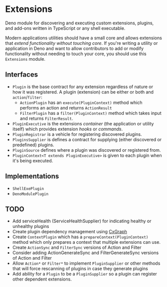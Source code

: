 # Extensions

Deno module for discovering and executing custom extensions, plugins, and
add-ons written in TypeScript or any shell executable.

Modern applications utilities should have a small core and allows extensions
that _extend functionality without touching core_. If you're writing a utility
or application in Deno and want to allow contributors to add or modify
functionality without needing to touch your core, you should use this
`Extensions` module.

## Interfaces

- `Plugin` is the base contract for any extension regardless of nature or how it
  was registered. A plugin (extension) can be either or both and
  `action`/`filter`:
  - `ActionPlugin` has an `execute(PluginContext)` method which performs an
    action and returns `ActionResult`
  - `FilterPlugin` has a `filter(PluginContext)` method which takes input and
    returns `FilterResult`.
- `PluginExecutive` is the extensions _container_ (the application or utility
  itself) which provides extension _hooks_ or _commands_.
- `PluginRegistrar` is a vehicle for registering discovered plugins.
- `PluginsSupplier` is defines a contract for supplying (either discovered or
  predefined) plugins.
- `PluginSource` defines where a plugin was discovered or registered from.
- `PluginContext<T extends PluginExecutive>` is given to each plugin when it's
  being executed.

## Implementations

- `ShellExePlugin`
- `DenoModulePlugin`

## TODO

- Add serviceHealth (ServiceHealthSupplier) for indicating healthy or unhealthy
  plugins
- Create plugin dependency management using
  [CxGraph](https://github.com/cfjello/cxgraph)
- Create `ContextPlugin` which has a `prepareContext(PluginContext)` method
  which only prepares a context that multiple extensions can use.
- Create `ActionSync` and `FilterSync` versions of Action and Filter
- Consider adding ActionGenerateSync and FilterGenerateSync versions of Action
  and Filter
- Allow `Action*` or `Filter*` to implement `PluginSupplier` or other methods
  that will force rescanning of plugins in case they generate plugins
- Add ability for a `Plugin` to be a `PluginSupplier` so a plugin can register
  other dependent extensions.
